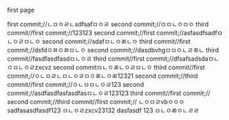first page

first commit;//ㄴㅁㅇㄹㄴsdfsafㅁㅇㄹ
second commit;//ㅁㅁㄴㅇㅁㅇ
third commit//first commit;//123123
second commit;//first commit;//asfasdfsadfㅁㄴㅇㄹㅁㄴㅇ
second commit;//sdafㅁㄴㅇㄻㄴㅇ
third commit//first commit;//dsfdㅇㅀㅇㅀㅁㄴㅇ
second commit;//dasdbvhgㅁㅁㅇㄴㄹㄻㄴ
third commit//fasdfasdfasdㅁㄴㅇㄹ
third commit//first commit;//dfsafsadsdaㅁㄴㅇㅁㄴㅇㄹzxcvz
second commitㅁㄴㅇㄻㄴㅇㄹㅁㄴㅇ
third commit//first commit;//ㅇㄴㅁㄹㄴㅁㄴㅇㄹㅁㅇㄻㄴㅇㄻ12321
second commit;//third commit//first commit;//ㅇㄴㅁㅁㄴㅇㄹ123
second commit;//asdfasdfasfasdfasㅁㄴㅇㄹ123123
third commit//first commit;//
second commit;//third commit//first commit;//
ㄴㅇㅁㄹvbㅇㅇㅇ
sadfasasdfasdf123
ㅁㄴㅇㄹzxcv23132
dasfasdf
123
ㅁㄴㅇㄻㅇㄴㄹㄹ
